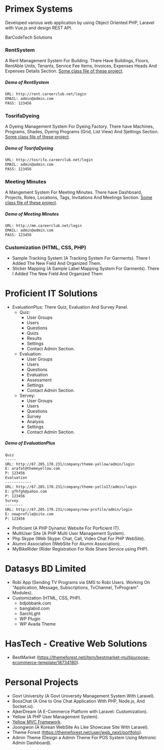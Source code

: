 # Primex Systems
Developed various web application by using Object Oriented PHP, Laravel with Vue.js and design REST API.

BarCodeTech Solutions

### RentSystem
A Rent Management System For Building. There Have Buildings, Floors, RentAble Units, Tenants, Service Fee Items, Invoices, Expenses Heads And Expenses Details Section. [Some class file of these project](https://github.com/iarafat/codes/tree/master/rent-system).
 ##### Demo of RentSystem
```bash
URL: http://rent.careerclub.net/login
EMAIL: admin@admin.com
PASS: 123456 
```

### TosrifaDyeing
A Dyeing Management System For Dyeing Factory. There have Machines, Programs, Shades, Dyeing Programs (Grid, List View) And Sjettings Section. [Some class file of these project](https://github.com/iarafat/codes/tree/master/tosrifa-dyeing).
 ##### Demo of TosrifaDyeing
```bash
URL: http://tosrifa.careerclub.net/login
EMAIL: admin@admin.com
PASS: 123456
```

### Meeting Minutes
A Mangement System For Meeting Minutes. There have Dashboard, Projects, Roles, Locations, Tags, Invitations And Meetings Section. [Some class file of these project](https://github.com/iarafat/codes/tree/master/meeting-minutes).
 ##### Demo of Meeting Minutes
```bash
URL: http://mm.careerclub.net/login
EMAIL: admin@admin.com
PASS: 123456
```

### Customization (HTML, CSS, PHP)
* Sample Tracking System (A Tracking System For Garments). There I Added The New Field And Organized Them.
* Sticker Mapping (A Sample Label Mapping System For Garments). There I Added The New Field And Organized Them

# Proficient IT Solutions

* EvaluationPlus: There Quiz, Evaluation And Survey Panel.
  * Quiz: 
    - User Groups
    - Users
    - Questions
    - Quizs
    - Results
    - Settings
    - Contact Admin Section.
  * Evaluation: 
    - User Groups
    - Users
    - Questions
    - Evaluation
    - Assessment
    - Settings
    - Contact Admin Section.
  * Servey:
    - User Groups
    - Users
    - Questions
    - Survey
    - Analysis
    - Settings
    - Contact Admin Section.
 ##### Demo of EvaluationPlus
 ```bash
Quiz
-----
URL: http://67.205.170.231/company/theme-yellow/admin/login
E: arafat@themeyellow.com
P: 123456
 Evaluation
------------
URL: http://67.205.170.231/company/theme-yello17/admin/login
E: gfhfgh@yahoo.com
P: 123456
 Survey
--------
URL: http://67.205.170.231/company/new-profile/admin/login
E: newprofile@site.com 
P: 123456
```
  
* Proficient (A PHP Dynamic Website For Porficient IT).
* MultiUser Site (A PHP Multi User Management System).
* Php Skype (Web Skype: Chat, Call, Video Chat For PHP WebSite).
* Alumni Association (WebSite For Alumni Association).
* MyBikeRider (Rider Registration For Ride Share Service using PHP).

# Datasys BD Limited

* Robi App (Sending TV Programs via SMS to Robi Users. Working On "Application, Message, Subscriptions, TvChannel, TvProgram" Modules).
* Customization (HTML, CSS, PHP).
  - bdjobbank.com
  - banglabid.com
  - SarchLght
  - WP Plugin
  - WP Avada Theme

# HasTech - Creative Web Solutions

* BestMarket (https://themeforest.net/item/bestmarket-multipurpose-ecommerce-template/18734180).

# Personal Projects

* Govt University (A Govt University Management System With Laravel).
* BossChat (A One to One Chat Application With PHP, Node.js, And Socket.io).
* AjkerDream (A E-Commerce Platform with Laravel: Customization).
* Yellow (A PHP User Management System).
* [Yellow MVC Framework](https://github.com/iarafat/yellow-mvc-framework).
* Joongwon (A Korean WebSite As Like Showcase Site With Laravel).
* Theme Forest (https://themeforest.net/user/web_next/portfolio).
* Admin Theme (Design a Admin Theme For POS System Using Metronic Admin Dashboard).
 
 

